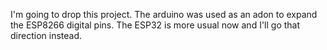 I'm going to drop this project. The arduino was used as an adon to expand the ESP8266 digital pins. The ESP32 is more usual now and I'll go that direction instead.
